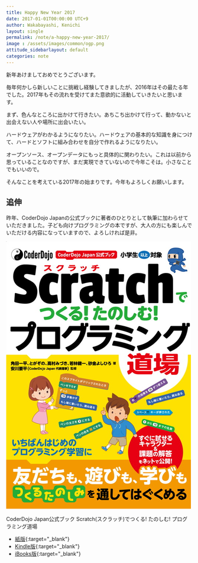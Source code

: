 ```yaml
---
title: Happy New Year 2017
date: 2017-01-01T00:00:00 UTC+9
author: Wakabayashi, Kenichi
layout: single
permalink: /note/a-happy-new-year-2017/
image : /assets/images/common/ogp.png
attitude_sidebarlayout: default
categories: note
---
```

新年あけましておめでとうございます。

毎年何かしら新しいことに挑戦し経験してきましたが、2016年はその最たる年でした。2017年もその流れを受けてまた意欲的に活動していきたいと思います。

まず、色んなところに出かけて行きたい。あちこち出かけて行って、動かないと出会えない人や場所に出会いたい。

ハードウェアがわかるようになりたい。ハードウェアの基本的な知識を身につけて、ハードとソフトに組み合わせを自分で作れるようになりたい。

オープンソース、オープンデータにもっと具体的に関わりたい。これは以前から思っていることなのですが、まだ実現できていないので今年こそは。小さなことでもいいので。

そんなことを考えている2017年の始まりです。今年もよろしくお願いします。

## 追伸
昨年、CoderDojo Japanの公式ブックに著者のひとりとして執筆に加わらせていただきました。子ども向けプログラミングの本ですが、大人の方にも楽しんでいただける内容になっていますので、よろしければ是非。

 ![CoderDojo Japan公式ブック Scratch(スクラッチ)でつくる! たのしむ! プログラミング道場](/assets/images/2017/01/scratch_dojo.jpg)

CoderDojo Japan公式ブック Scratch(スクラッチ)でつくる! たのしむ! プログラミング道場

- [紙版](http://amzn.asia/4HpMwO9){:target="_blank"}
- [Kindle版](http://amzn.asia/e4R06Wx){:target="_blank"}
- [iBooks版](https://itunes.apple.com/jp/book/coderdojo-japan-gong-shibukku/id1189875071?l=en&mt=11){:target="_blank"}
 